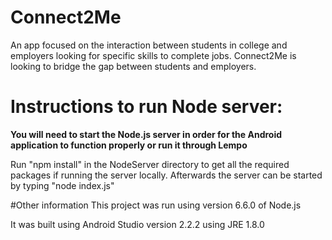 # Connect2Me

An app focused on the interaction between students in college and employers looking for specific skills to complete jobs. Connect2Me is looking to bridge the gap between students and employers.

# Instructions to run Node server:
  **You will need to start the Node.js server in order for the Android application to function properly or run it through Lempo**
  
  Run "npm install" in the NodeServer directory to get all the required packages if running the server locally.
  Afterwards the server can be started by typing "node index.js"

#Other information
 This project was run using version 6.6.0 of Node.js
 
 It was built using Android Studio version 2.2.2 using JRE 1.8.0
